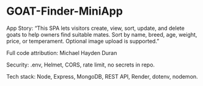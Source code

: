 # GOAT-Finder-MiniApp
App Story: “This SPA lets visitors create, view, sort, update, and delete goats to help owners find suitable mates. Sort by name, breed, age, weight, price, or temperament. Optional image upload is supported.”

Full code attribution: Michael Hayden Duran

Security: .env, Helmet, CORS, rate limit, no secrets in repo.

Tech stack: Node, Express, MongoDB, REST API, Render, dotenv, nodemon.
